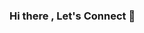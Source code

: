 ### Hi there , Let's Connect 👋

<!--
**ayushgupta9198/ayushgupta9198** is a ✨ _special_ ✨ repository because its `README.md` (this file) appears on your GitHub profile.

Here are some ideas to get you started:

- 🔭 About me ... 

Artificial Intelligence Engineer (Machine Learning , Deep Learning , Python) :ghost: | from Knowledge import Wisdom :book: | AI Speaker :microphone: | YouTuber | Content Creator | 

I am an IT professional having more than 5+ years experience in different domains like Quality Assurance , Associate Data Scientist and now working as Senior Artificial Intelligence Developer. I had experience to work with mulitple modules in and out which help to fullfill the requirement moreover apart from this I am enaging myself into creating videos on latest trending projects in Youtube aslo I am taking technical webniar/seesion on AI-ML.

So I think you’ll find the skills you’re looking for …

- Review me as  ... 

    • An expert and creative problem solver and comfortable operating in a rapidly changing and uncertain environment
    • Possess solid knowledge of AI & Machine learning concepts capable of translating the requirements into programs using Python.
    • Experience with debugging and building fielded AI modules.
    • Working with existing code base to develop and enhance skills by handling various phases like Research, AI strategies, Rules and world interaction.
    • Collaborating with other software personnel and implementings well-engineered, reliable, maintainable, and bug-free code for various platforms.
    • Continuously and autonomously learning new techniques, evaluating applications to business problems, developing solutions and sharing them with colleagues.
    • Build statistical models to support strategic decision making and key campaign based activity
    • Strong commitment about staying updated with the latest trends and techniques in areas such as machine learning.
    • Must be flexible, able to balance multiple projects concurrently and enjoy a fast-moving, evolving environment
    • Excellent written and verbal communication skills including the ability to effectively understand business requirements
    • Good skills to promote cross-team collaboration
    • Impulse to learn and master new technologies.

[![Top Langs](https://github-readme-stats.vercel.app/api/top-langs/?username=anuraghazra&langs_count=8)](https://github.com/anuraghazra/github-readme-stats)
